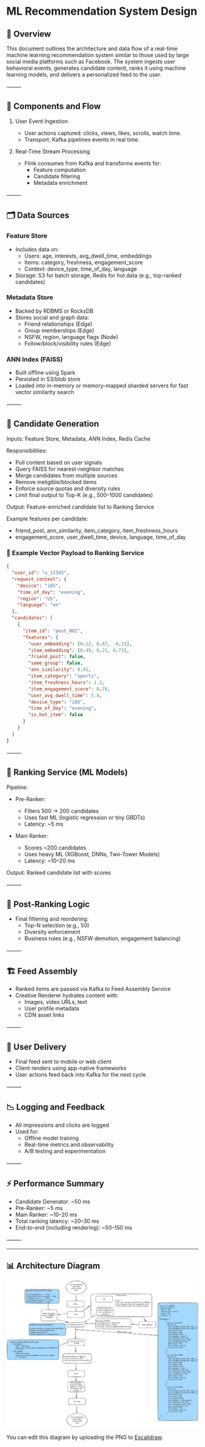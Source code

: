 # ML Recommendation System Design

## 🧠 Overview

This document outlines the architecture and data flow of a real-time machine learning recommendation system similar to those used by large social media platforms such as Facebook. The system ingests user behavioral events, generates candidate content, ranks it using machine learning models, and delivers a personalized feed to the user.

⸻

## 🔄 Components and Flow

1. User Event Ingestion  
   - User actions captured: clicks, views, likes, scrolls, watch time.  
   - Transport: Kafka pipelines events in real time.

2. Real-Time Stream Processing  
   - Flink consumes from Kafka and transforms events for:  
     - Feature computation  
     - Candidate filtering  
     - Metadata enrichment

⸻

## 🗂️ Data Sources

### Feature Store  
- Includes data on:  
    - Users: age, interests, avg_dwell_time, embeddings  
    - Items: category, freshness, engagement_score  
    - Context: device_type, time_of_day, language  
- Storage: S3 for batch storage, Redis for hot data (e.g., top-ranked candidates)

### Metadata Store  
- Backed by RDBMS or RocksDB  
- Stores social and graph data:  
    - Friend relationships (Edge)  
    - Group memberships (Edge)  
    - NSFW, region, language flags (Node)  
    - Follow/block/visibility rules (Edge)

### ANN Index (FAISS)  
- Built offline using Spark  
- Persisted in S3/blob store  
- Loaded into in-memory or memory-mapped sharded servers for fast vector similarity search

⸻

## 🎯 Candidate Generation

Inputs: Feature Store, Metadata, ANN Index, Redis Cache

Responsibilities:  
- Pull content based on user signals  
- Query FAISS for nearest-neighbor matches  
- Merge candidates from multiple sources  
- Remove ineligible/blocked items  
- Enforce source quotas and diversity rules  
- Limit final output to Top-K (e.g., 500–1000 candidates)

Output: Feature-enriched candidate list to Ranking Service

Example features per candidate:  
- friend_post, ann_similarity, item_category, item_freshness_hours  
- engagement_score, user_dwell_time, device, language, time_of_day

### 🧪 Example Vector Payload to Ranking Service

```json
{
  "user_id": "u_12345",
  "request_context": {
    "device": "iOS",
    "time_of_day": "evening",
    "region": "US",
    "language": "en"
  },
  "candidates": [
    {
      "item_id": "post_001",
      "features": {
        "user_embedding": [0.12, 0.87, -0.33],
        "item_embedding": [0.49, 0.21, 0.73],
        "friend_post": false,
        "same_group": false,
        "ann_similarity": 0.91,
        "item_category": "sports",
        "item_freshness_hours": 1.2,
        "item_engagement_score": 0.78,
        "user_avg_dwell_time": 5.4,
        "device_type": "iOS",
        "time_of_day": "evening",
        "is_hot_item": false
      }
    }
  ]
}
```
⸻

## 🏅 Ranking Service (ML Models)

Pipeline:  
- Pre-Ranker:  
  - Filters 500 → 200 candidates  
  - Uses fast ML (logistic regression or tiny GBDTs)  
  - Latency: ~5 ms  

- Main Ranker:  
    - Scores ~200 candidates  
    - Uses heavy ML (XGBoost, DNNs, Two-Tower Models)  
    - Latency: ~10–20 ms

Output: Ranked candidate list with scores

⸻

## 🧾 Post-Ranking Logic

- Final filtering and reordering:  
  - Top-N selection (e.g., 50)  
  - Diversity enforcement  
  - Business rules (e.g., NSFW demotion, engagement balancing)

⸻

## 🏗️ Feed Assembly

- Ranked items are passed via Kafka to Feed Assembly Service  
- Creative Renderer hydrates content with:  
  - Images, video URLs, text  
  - User profile metadata  
  - CDN asset links

⸻

## 📱 User Delivery

- Final feed sent to mobile or web client  
- Client renders using app-native frameworks  
- User actions feed back into Kafka for the next cycle

⸻

## 📉 Logging and Feedback

- All impressions and clicks are logged  
- Used for:  
  - Offline model training  
  - Real-time metrics and observability  
  - A/B testing and experimentation

⸻

## ⚡ Performance Summary

- Candidate Generator: ~50 ms  
- Pre-Ranker: ~5 ms  
- Main Ranker: ~10–20 ms  
- Total ranking latency: ~20–30 ms  
- End-to-end (including rendering): ~50–150 ms

⸻

---

## 📊 Architecture Diagram

![ML Recommendation System Architecture](ml-recommendation-system.excalidraw.png)

You can edit this diagram by uploading the PNG to [Excalidraw](https://excalidraw.com).